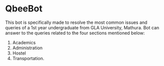 # QbeeBot
This bot is specifically made to resolve the most common issues and queries of a 1st year undergraduate from GLA University, Mathura. Bot can answer to the queries related to the four sections mentioned below: 
1. Academics  
2. Administration 
3. Hostel  
4. Transportation.
